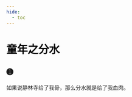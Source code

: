 ```yaml
---
hide:
  - toc
---
```


<div class="essay_sketch">
<div class="essay_sketch_margin"></div>
<h1 style="color: black">童年之分水</h1>
<h2>➊</h2>

<p>
如果说静林寺给了我骨，那么分水就是给了我血肉。
</p>
</div>
